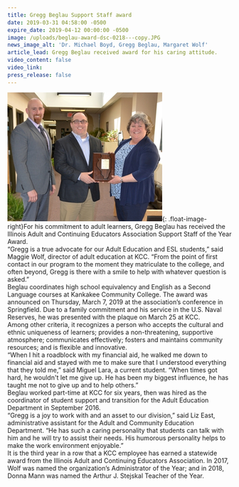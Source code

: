 ```yaml
---
title: Gregg Beglau Support Staff award
date: 2019-03-31 04:58:00 -0500
expire_date: 2019-04-12 00:00:00 -0500
image: /uploads/beglau-award-dsc-0218---copy.JPG
news_image_alt: 'Dr. Michael Boyd, Gregg Beglau, Margaret Wolf'
article_lead: Gregg Beglau received award for his caring attitude.
video_content: false
video_link:
press_release: false
---
```


![](/uploads/beglau-award-dsc-0218---copy.JPG){: .float-image-right}For his commitment to adult learners, Gregg Beglau has received the Illinois Adult and Continuing Educators Association Support Staff of the Year Award.<br>“Gregg is a true advocate for our Adult Education and ESL students,” said Maggie Wolf, director of adult education at KCC. “From the point of first contact in our program to the moment they matriculate to the college, and often beyond, Gregg is there with a smile to help with whatever question is asked.”<br>Beglau coordinates high school equivalency and English as a Second Language courses at Kankakee Community College. The award was announced on Thursday, March 7, 2019 at the association’s conference in Springfield. Due to a family commitment and his service in the U.S. Naval Reserves, he was presented with the plaque on March 25 at KCC.<br>Among other criteria, it recognizes a person who accepts the cultural and ethnic uniqueness of learners; provides a non-threatening, supportive atmosphere; communicates effectively; fosters and maintains community resources; and is flexible and innovative.<br>“When I hit a roadblock with my financial aid, he walked me down to financial aid and stayed with me to make sure that I understood everything that they told me,” said Miguel Lara, a current student. “When times got hard, he wouldn't let me give up. He has been my biggest influence, he has taught me not to give up and to help others.”<br>Beglau worked part-time at KCC for six years, then was hired as the coordinator of student support and transition for the Adult Education Department in September 2016.<br>“Gregg is a joy to work with and an asset to our division,” said Liz East, administrative assistant for the Adult and Community Education Department. “He has such a caring personality that students can talk with him and he will try to assist their needs. His humorous personality helps to make the work environment enjoyable.”<br>It is the third year in a row that a KCC employee has earned a statewide award from the Illinois Adult and Continuing Educators Association. In 2017, Wolf was named the organization’s Administrator of the Year; and in 2018, Donna Mann was named the Arthur J. Stejskal Teacher of the Year.
